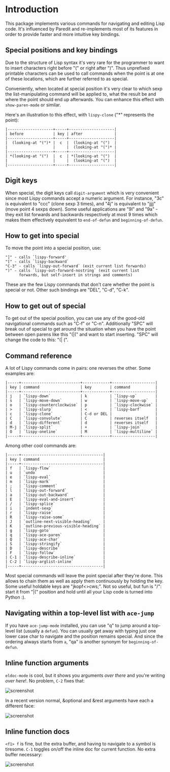 # Introduction

This package implements various commands for navigating and editing
Lisp code. It's influenced by Paredit and re-implements most of its features
in order to provide faster and more intuitive key bindings.

## Special positions and key bindings

Due to the structure of Lisp syntax it's very rare for the
programmer to want to insert characters right before "(" or right
after ")". Thus unprefixed printable characters can be used to call
commands when the point is at one of these locations, which are
further referred to as special.

Conveniently, when located at special position it's very clear to
which sexp the list-manipulating command will be applied to, what
the result be and where the point should end up afterwards.  You
can enhance this effect with `show-paren-mode` or similar.

Here's an illustration to this effect, with `lispy-clone` ("*"
represents the point):

    |--------------------+-----+--------------------|
    | before             | key | after              |
    |--------------------+-----+--------------------|
    |  (looking-at "(")* |  c  |  (looking-at "(")  |
    |                    |     |  (looking-at "(")* |
    |--------------------+-----+--------------------|
    | *(looking-at "(")  |  c  | *(looking-at "(")  |
    |                    |     |  (looking-at "(")  |
    |--------------------+-----+--------------------|

## Digit keys

When special, the digit keys call `digit-argument` which is very
convenient since most Lispy commands accept a numeric argument.
For instance, "3c" is equivalent to "ccc" (clone sexp 3 times), and
"4j" is equivalent to "jjjj" (move point 4 sexps down).  Some useful
applications are "9l" and "9a" - they exit list forwards and
backwards respectively at most 9 times which makes them effectively
equivalent to `end-of-defun` and `beginning-of-defun`.

## How to get into special

To move the point into a special position, use:

    "]" - calls `lispy-forward'
    "[" - calls `lispy-backward`
    "C-3" - calls `lispy-out-forward` (exit current list forwards)
    ")" - calls `lispy-out-forward-nostring` (exit current list
          forwards, but self-insert in strings and comments)

These are the few Lispy commands that don't care whether the point
is special or not. Other such bindings are "DEL", "C-d", "C-k".

## How to get out of special

To get out of the special position, you can use any of the good-old
navigational commands such as "C-f" or "C-n".
Additionally "SPC" will break out of special to get around the
situation when you have the point between open parens like this
"(|(" and want to start inserting. "SPC" will change the code to
this: "(| (".

## Command reference

A lot of Lispy commands come in pairs: one reverses the other.
Some examples are:

    |-----+--------------------------+------------+-------------------|
    | key | command                  | key        | command           |
    |-----+--------------------------+------------+-------------------|
    | j   | `lispy-down`             | k          | `lispy-up`        |
    | s   | `lispy-move-down`        | w          | `lispy-move-up`   |
    | o   | `lispy-counterclockwise` | p          | `lispy-clockwise` |
    | >   | `lispy-slurp`            | <          | `lispy-barf`      |
    | c   | `lispy-clone`            | C-d or DEL |                   |
    | C   | `lispy-convolute`        | C          | reverses itself   |
    | d   | `lispy-different`        | d          | reverses itself   |
    | M-j | `lispy-split`            | +          | `lispy-join`      |
    | O   | `lispy-oneline`          | M          | `lispy-multiline` |
    |-----+--------------------------+------------+-------------------|

Among other cool commands are:

    |-----+------------------------------------|
    | key | command                            |
    |-----+------------------------------------|
    | f   | `lispy-flow`                       |
    | u   | `undo`                             |
    | e   | `lispy-eval`                       |
    | m   | `lispy-mark`                       |
    | ;   | `lispy-comment`                    |
    | l   | `lispy-out-forward`                |
    | a   | `lispy-out-backward`               |
    | E   | `lispy-eval-and-insert`            |
    | /   | `lispy-splice`                     |
    | i   | `indent-sexp`                      |
    | r   | `lispy-raise`                      |
    | R   | `lispy-raise-some`                 |
    | J   | `outline-next-visible-heading`     |
    | K   | `outline-previous-visible-heading` |
    | g   | `lispy-goto`                       |
    | q   | `lispy-ace-paren`                  |
    | Q   | `lispy-ace-char`                   |
    | S   | `lispy-stringify`                  |
    | D   | `lispy-describe`                   |
    | F   | `lispy-follow`                     |
    | C-1 | `lispy-describe-inline`            |
    | C-2 | `lispy-arglist-inline`             |
    |-----+------------------------------------|

Most special commands will leave the point special after they're
done.  This allows to chain them as well as apply them
continuously by holding the key.  Some useful holdable keys are
"jkopf<>cws;".
Not so useful, but fun is "/": start it from "|(" position and hold
until all your Lisp code is turned into Python :).

## Navigating within a top-level list with `ace-jump`

If you have `ace-jump-mode` installed, you can use "q" to jump
around a top-level list (usually a `defun`).
You can usually get away with typing just one lower case char to navigate
and the position remains special.
And since the ordering always starts from `a`, "qa" is another synonym
for `beginning-of-defun`.

## Inline function arguments
`eldoc-mode` is cool, but it shows you arguments *over there* and
you're writing *over here*!. No problem, `C-2` fixes that:

![screenshot](https://raw.github.com/abo-abo/lispy/master/doc/arglist-1.png)

In a recent version normal, &optional and &rest arguments have each
a different face:

![screenshot](https://raw.github.com/abo-abo/lispy/master/doc/arglist-2.png)

## Inline function docs
`<f1> f` is fine, but the extra buffer, and having to navigate to a symbol
is tiresome. `C-1` toggles on/off the inline doc for current function.
No extra buffer necessary:

![screenshot](https://raw.github.com/abo-abo/lispy/master/doc/doc-1.png)
